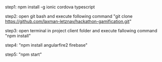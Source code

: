 step1: npm install -g ionic cordova typescript

step2: open git bash and execute following command
"git clone https://github.com/laxman-letznav/hackathon-gamification.git"

step3: open terminal in project client folder and execute fallowing command
"npm install"

step4: "npm install angularfire2 firebase"

step5: "npm start"